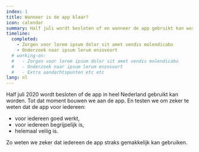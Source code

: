 ```yaml
---
index: 1
title: Wanneer is de app klaar?
icon: calendar
summary: Half juli wordt besloten of en wanneer de app gebruikt kan worden.
timeline:
  completed:
    - Zorgen voor lorem ipsum dolor sit amet vendis molendicabo
    - Onderzoek naar ipsum lerum enzovoort
  # working-on:
  #   - Zorgen voor lorem ipsum dolor sit amet vendis molendicabo
  #   - Onderzoek naar ipsum lerum enzovoort
  #   - Extra aandachtspunten etc etc
lang: nl
---
```


Half juli 2020 wordt besloten of de app in heel Nederland gebruikt kan worden.
Tot dat moment bouwen we aan de app.
En testen we om zeker te weten dat de app voor iedereen:

- voor iedereen goed werkt,
- voor iedereen begrijpelijk is,
- helemaal veilig is.

Zo weten we zeker dat iedereen de app straks gemakkelijk kan gebruiken.

<!--div class="video">
    <iframe src="https://www.youtube.com/embed/D__UaR5MQao" allow="accelerometer; autoplay; encrypted-media; gyroscope; picture-in-picture" allowfullscreen></iframe>
</div-->
